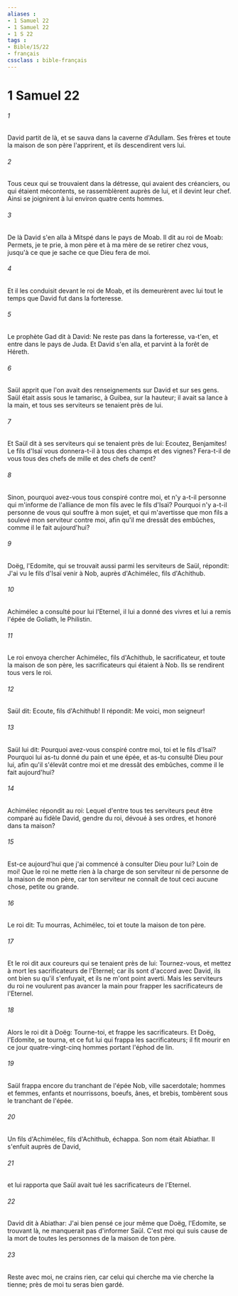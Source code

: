 ```yaml
---
aliases : 
- 1 Samuel 22
- 1 Samuel 22
- 1 S 22
tags : 
- Bible/1S/22
- français
cssclass : bible-français
---
```


# 1 Samuel 22

###### 1
David partit de là, et se sauva dans la caverne d'Adullam. Ses frères et toute la maison de son père l'apprirent, et ils descendirent vers lui.
###### 2
Tous ceux qui se trouvaient dans la détresse, qui avaient des créanciers, ou qui étaient mécontents, se rassemblèrent auprès de lui, et il devint leur chef. Ainsi se joignirent à lui environ quatre cents hommes.
###### 3
De là David s'en alla à Mitspé dans le pays de Moab. Il dit au roi de Moab: Permets, je te prie, à mon père et à ma mère de se retirer chez vous, jusqu'à ce que je sache ce que Dieu fera de moi.
###### 4
Et il les conduisit devant le roi de Moab, et ils demeurèrent avec lui tout le temps que David fut dans la forteresse.
###### 5
Le prophète Gad dit à David: Ne reste pas dans la forteresse, va-t'en, et entre dans le pays de Juda. Et David s'en alla, et parvint à la forêt de Héreth.
###### 6
Saül apprit que l'on avait des renseignements sur David et sur ses gens. Saül était assis sous le tamarisc, à Guibea, sur la hauteur; il avait sa lance à la main, et tous ses serviteurs se tenaient près de lui.
###### 7
Et Saül dit à ses serviteurs qui se tenaient près de lui: Ecoutez, Benjamites! Le fils d'Isaï vous donnera-t-il à tous des champs et des vignes? Fera-t-il de vous tous des chefs de mille et des chefs de cent?
###### 8
Sinon, pourquoi avez-vous tous conspiré contre moi, et n'y a-t-il personne qui m'informe de l'alliance de mon fils avec le fils d'Isaï? Pourquoi n'y a-t-il personne de vous qui souffre à mon sujet, et qui m'avertisse que mon fils a soulevé mon serviteur contre moi, afin qu'il me dressât des embûches, comme il le fait aujourd'hui?
###### 9
Doëg, l'Edomite, qui se trouvait aussi parmi les serviteurs de Saül, répondit: J'ai vu le fils d'Isaï venir à Nob, auprès d'Achimélec, fils d'Achithub.
###### 10
Achimélec a consulté pour lui l'Eternel, il lui a donné des vivres et lui a remis l'épée de Goliath, le Philistin.
###### 11
Le roi envoya chercher Achimélec, fils d'Achithub, le sacrificateur, et toute la maison de son père, les sacrificateurs qui étaient à Nob. Ils se rendirent tous vers le roi.
###### 12
Saül dit: Ecoute, fils d'Achithub! Il répondit: Me voici, mon seigneur!
###### 13
Saül lui dit: Pourquoi avez-vous conspiré contre moi, toi et le fils d'Isaï? Pourquoi lui as-tu donné du pain et une épée, et as-tu consulté Dieu pour lui, afin qu'il s'élevât contre moi et me dressât des embûches, comme il le fait aujourd'hui?
###### 14
Achimélec répondit au roi: Lequel d'entre tous tes serviteurs peut être comparé au fidèle David, gendre du roi, dévoué à ses ordres, et honoré dans ta maison?
###### 15
Est-ce aujourd'hui que j'ai commencé à consulter Dieu pour lui? Loin de moi! Que le roi ne mette rien à la charge de son serviteur ni de personne de la maison de mon père, car ton serviteur ne connaît de tout ceci aucune chose, petite ou grande.
###### 16
Le roi dit: Tu mourras, Achimélec, toi et toute la maison de ton père.
###### 17
Et le roi dit aux coureurs qui se tenaient près de lui: Tournez-vous, et mettez à mort les sacrificateurs de l'Eternel; car ils sont d'accord avec David, ils ont bien su qu'il s'enfuyait, et ils ne m'ont point averti. Mais les serviteurs du roi ne voulurent pas avancer la main pour frapper les sacrificateurs de l'Eternel.
###### 18
Alors le roi dit à Doëg: Tourne-toi, et frappe les sacrificateurs. Et Doëg, l'Edomite, se tourna, et ce fut lui qui frappa les sacrificateurs; il fit mourir en ce jour quatre-vingt-cinq hommes portant l'éphod de lin.
###### 19
Saül frappa encore du tranchant de l'épée Nob, ville sacerdotale; hommes et femmes, enfants et nourrissons, boeufs, ânes, et brebis, tombèrent sous le tranchant de l'épée.
###### 20
Un fils d'Achimélec, fils d'Achithub, échappa. Son nom était Abiathar. Il s'enfuit auprès de David,
###### 21
et lui rapporta que Saül avait tué les sacrificateurs de l'Eternel.
###### 22
David dit à Abiathar: J'ai bien pensé ce jour même que Doëg, l'Edomite, se trouvant là, ne manquerait pas d'informer Saül. C'est moi qui suis cause de la mort de toutes les personnes de la maison de ton père.
###### 23
Reste avec moi, ne crains rien, car celui qui cherche ma vie cherche la tienne; près de moi tu seras bien gardé.
